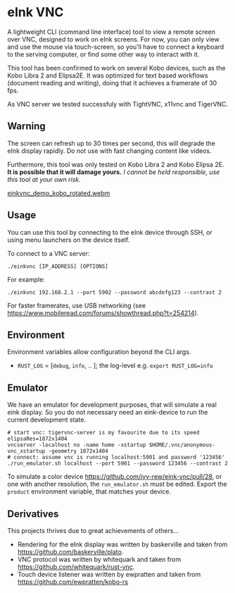 # eInk VNC

A lightweight CLI (command line interface) tool to view a remote screen over VNC, designed to work on eInk screens.
For now, you can only view and use the mouse via touch-screen, so you'll have to connect a keyboard to the serving computer, 
or find some other way to interact with it.

This tool has been confirmed to work on several Kobo devices, such as the Kobo Libra 2 and Elipsa2E.
It was optimized for text based workflows (document reading and writing), doing that it achieves a framerate of 30 fps.

As VNC server we tested successfuly with TightVNC, x11vnc and TigerVNC.


## Warning

The screen can refresh up to 30 times per second, this will degrade the eInk display rapidly.
Do not use with fast changing content like videos.

Furthermore, this tool was only tested on Kobo Libra 2 and Kobo Elipsa 2E.
**It is possible that it will damage yours.**
*I cannot be held responsible, use this tool at your own risk.*

[einkvnc_demo_kobo_rotated.webm](https://user-images.githubusercontent.com/4356678/184497681-683af36b-e226-47fc-8993-34a5b356edba.webm)

## Usage

You can use this tool by connecting to the eInk device through SSH, or using menu launchers on the device itself.

To connect to a VNC server:

``` shell
./einkvnc [IP_ADDRESS] [OPTIONS]
```

For example:

``` shell
./einkvnc 192.168.2.1 --port 5902 --password abcdefg123 --contrast 2 
```

For faster framerates, use USB networking (see https://www.mobileread.com/forums/showthread.php?t=254214).

## Environment

Environment variables allow configuration beyond the CLI args.

- `RUST_LOG` = [`debug`, `info`, .. ]; the log-level e.g. `export RUST_LOG=info`

## Emulator

We have an emulator for development purposes, that will simulate a real eink display.
So you do not necessary need an eink-device to run the current development state.

```shell
# start vnc: tigervnc-server is my favourite due to its speed
elipsaRes=1872x1404
vncserver -localhost no -name home -xstartup $HOME/.vnc/anonymous-vnc_xstartup -geometry 1872x1404
# connect: assume vnc is running localhost:5901 and password '123456'
./run_emulator.sh localhost --port 5901 --password 123456 --contrast 2
```

To simulate a color device https://github.com/ivy-rew/eink-vnc/pull/28, or one with another resolution, the `run_emulator.sh` must be edited. 
Export the `product` environment variable, that matches your device.

## Derivatives

This projects thrives due to great achievements of others... 

- Rendering for the eInk display was written by baskerville and taken from https://github.com/baskerville/plato.
- VNC protocol was written by whitequark and taken from https://github.com/whitequark/rust-vnc.
- Touch device listener was written by ewpratten and taken from https://github.com/ewpratten/kobo-rs

